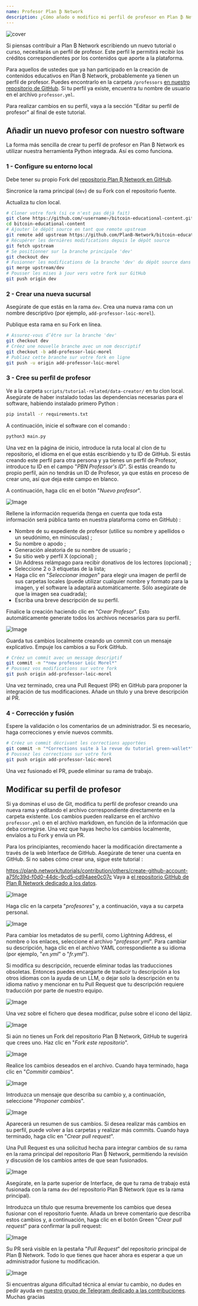 ```yaml
---
name: Profesor Plan ₿ Network
description: ¿Cómo añado o modifico mi perfil de profesor en Plan ₿ Network?
---
```

![cover](assets/cover.webp)

Si piensas contribuir a Plan ₿ Network escribiendo un nuevo tutorial o curso, necesitarás un perfil de profesor. Este perfil le permitirá recibir los créditos correspondientes por los contenidos que aporte a la plataforma.

Para aquellos de ustedes que ya han participado en la creación de contenidos educativos en Plan ₿ Network, probablemente ya tienen un perfil de profesor. Puedes encontrarlo en la carpeta `/professors` [en nuestro repositorio de GitHub](https://github.com/PlanB-Network/Bitcoin-educational-content/tree/dev/professors). Si tu perfil ya existe, encuentra tu nombre de usuario en el archivo `professor.yml`.

Para realizar cambios en su perfil, vaya a la sección "Editar su perfil de profesor" al final de este tutorial.

## Añadir un nuevo profesor con nuestro software

La forma más sencilla de crear tu perfil de profesor en Plan ₿ Network es utilizar nuestra herramienta Python integrada. Así es como funciona.

### 1 - Configure su entorno local

Debe tener su propio Fork del [repositorio Plan ₿ Network en GitHub](https://github.com/PlanB-Network/Bitcoin-educational-content).

Sincronice la rama principal (`dev`) de su Fork con el repositorio fuente.

Actualiza tu clon local.

```bash
# Cloner votre fork (si ce n'est pas déjà fait)
git clone https://github.com/<username>/bitcoin-educational-content.git
cd bitcoin-educational-content
# Ajouter le dépôt source en tant que remote upstream
git remote add upstream https://github.com/PlanB-Network/bitcoin-educational-content.git
# Récupérer les dernières modifications depuis le dépôt source
git fetch upstream
# Se positionner sur la branche principale 'dev'
git checkout dev
# Fusionner les modifications de la branche 'dev' du dépôt source dans votre fork
git merge upstream/dev
# Pousser les mises à jour vers votre fork sur GitHub
git push origin dev
```

### 2 - Crear una nueva sucursal

Asegúrate de que estás en la rama `dev`. Crea una nueva rama con un nombre descriptivo (por ejemplo, `add-professor-loic-morel`).

Publique esta rama en su Fork en línea.

```bash
# Assurez-vous d’être sur la branche 'dev'
git checkout dev
# Créez une nouvelle branche avec un nom descriptif
git checkout -b add-professor-loic-morel
# Publiez cette branche sur votre fork en ligne
git push -u origin add-professor-loic-morel
```

### 3 - Cree su perfil de profesor

Ve a la carpeta `scripts/tutorial-related/data-creator/` en tu clon local. Asegúrate de haber instalado todas las dependencias necesarias para el software, habiendo instalado primero Python :

```bash
pip install -r requirements.txt
```

A continuación, inicie el software con el comando :

```bash
python3 main.py
```

Una vez en la página de inicio, introduce la ruta local al clon de tu repositorio, el idioma en el que estás escribiendo y tu ID de GitHub. Si estás creando este perfil para otra persona y ya tienes un perfil de Profesor, introduce tu ID en el campo "*PBN Professor's ID*". Si estás creando tu propio perfil, aún no tendrás un ID de Profesor, ya que estás en proceso de crear uno, así que deja este campo en blanco.

A continuación, haga clic en el botón "*Nuevo profesor*".

![Image](assets/fr/01.webp)

Rellene la información requerida (tenga en cuenta que toda esta información será pública tanto en nuestra plataforma como en GitHub) :


- Nombre de su expediente de profesor (utilice su nombre y apellidos o un seudónimo, en minúsculas) ;
- Su nombre o apodo ;
- Generación aleatoria de su nombre de usuario ;
- Su sitio web y perfil X (opcional) ;
- Un Address relámpago para recibir donativos de los lectores (opcional) ;
- Seleccione 2 o 3 etiquetas de la lista;
- Haga clic en "*Seleccionar imagen*" para elegir una imagen de perfil de sus carpetas locales (puede utilizar cualquier nombre y formato para la imagen, y el software la adaptará automáticamente. Sólo asegúrate de que la imagen sea cuadrada);
- Escriba una breve descripción de su perfil.

Finalice la creación haciendo clic en "*Crear Profesor*". Esto automáticamente generate todos los archivos necesarios para su perfil.

![Image](assets/fr/02.webp)

Guarda tus cambios localmente creando un commit con un mensaje explicativo. Empuje los cambios a su Fork GitHub.

```bash
# Créez un commit avec un message descriptif
git commit -m "*new professor Loïc Morel*"
# Poussez vos modifications sur votre fork
git push origin add-professor-loic-morel
```

Una vez terminado, crea una Pull Request (PR) en GitHub para proponer la integración de tus modificaciones. Añade un título y una breve descripción al PR.

### 4 - Corrección y fusión

Espere la validación o los comentarios de un administrador. Si es necesario, haga correcciones y envíe nuevos commits.

```bash
# Créez un commit décrivant les corrections apportées
git commit -m "*Corrections suite à la revue du tutoriel green-wallet*"
# Poussez les corrections sur votre fork
git push origin add-professor-loic-morel
```

Una vez fusionado el PR, puede eliminar su rama de trabajo.

## Modificar su perfil de profesor

Si ya dominas el uso de Git, modifica tu perfil de profesor creando una nueva rama y editando el archivo correspondiente directamente en la carpeta existente. Los cambios pueden realizarse en el archivo `professor.yml` o en el archivo markdown, en función de la información que deba corregirse. Una vez que hayas hecho los cambios localmente, envíalos a tu Fork y envía un PR.

Para los principiantes, recomiendo hacer la modificación directamente a través de la web Interface de GitHub. Asegúrate de tener una cuenta en GitHub. Si no sabes cómo crear una, sigue este tutorial :

https://planb.network/tutorials/contribution/others/create-github-account-a75fc39d-f0d0-44dc-9cd5-cd94aee0c07c
Vaya a [el repositorio GitHub de Plan ₿ Network dedicado a los datos](https://github.com/PlanB-Network/Bitcoin-educational-content/graphs/contributors).

![Image](assets/fr/03.webp)

Haga clic en la carpeta "*profesores*" y, a continuación, vaya a su carpeta personal.

![Image](assets/fr/04.webp)

Para cambiar los metadatos de su perfil, como Lightning Address, el nombre o los enlaces, seleccione el archivo "*professor.yml*". Para cambiar su descripción, haga clic en el archivo YAML correspondiente a su idioma (por ejemplo, "*en.yml*" o "*fr.yml*").

Si modifica su descripción, recuerde eliminar todas las traducciones obsoletas. Entonces puedes encargarte de traducir tu descripción a los otros idiomas con la ayuda de un LLM, o dejar solo la descripción en tu idioma nativo y mencionar en tu Pull Request que tu descripción requiere traducción por parte de nuestro equipo.

![Image](assets/fr/05.webp)

Una vez sobre el fichero que desea modificar, pulse sobre el icono del lápiz.

![Image](assets/fr/06.webp)

Si aún no tienes un Fork del repositorio Plan ₿ Network, GitHub te sugerirá que crees uno. Haz clic en "*Fork este repositorio*".

![Image](assets/fr/07.webp)

Realice los cambios deseados en el archivo. Cuando haya terminado, haga clic en "*Commitir cambios*".

![Image](assets/fr/08.webp)

Introduzca un mensaje que describa su cambio y, a continuación, seleccione "*Proponer cambios*".

![Image](assets/fr/09.webp)

Aparecerá un resumen de sus cambios. Si desea realizar más cambios en su perfil, puede volver a las carpetas y realizar más commits. Cuando haya terminado, haga clic en "*Crear pull request*".

Una Pull Request es una solicitud hecha para integrar cambios de su rama en la rama principal del repositorio Plan ₿ Network, permitiendo la revisión y discusión de los cambios antes de que sean fusionados.

![Image](assets/fr/10.webp)

Asegúrate, en la parte superior de Interface, de que tu rama de trabajo está fusionada con la rama `dev` del repositorio Plan ₿ Network (que es la rama principal).

Introduzca un título que resuma brevemente los cambios que desea fusionar con el repositorio fuente. Añada un breve comentario que describa estos cambios y, a continuación, haga clic en el botón Green "*Crear pull request*" para confirmar la pull request:

![Image](assets/fr/11.webp)

Su PR será visible en la pestaña "*Pull Request*" del repositorio principal de Plan ₿ Network. Todo lo que tienes que hacer ahora es esperar a que un administrador fusione tu modificación.

![Image](assets/fr/12.webp)

Si encuentras alguna dificultad técnica al enviar tu cambio, no dudes en pedir ayuda en [nuestro grupo de Telegram dedicado a las contribuciones](https://t.me/PlanBNetwork_ContentBuilder). Muchas gracias